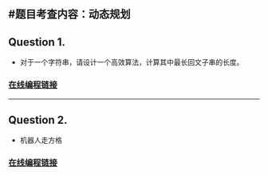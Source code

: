 #题目考查内容：动态规划
---
## Question 1.
-  对于一个字符串，请设计一个高效算法，计算其中最长回文子串的长度。
### [在线编程链接](https://www.nowcoder.com/practice/b4525d1d84934cf280439aeecc36f4af?tpId=49&&tqId=29360&rp=1&ru=/activity/oj&qru=/ta/2016test/question-ranking)
---
## Question 2.
- 机器人走方格
### [在线编程链接](https://www.nowcoder.com/practice/b3ae8b9782af4cf29253afb2f6d6907d?tpId=8&&tqId=11034&rp=1&ru=/activity/oj&qru=/ta/cracking-the-coding-interview/question-ranking)

